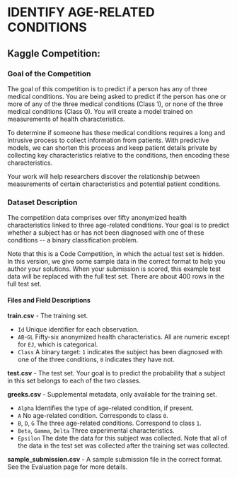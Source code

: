 # IDENTIFY AGE-RELATED CONDITIONS
## Kaggle Competition:
### Goal of the Competition
The goal of this competition is to predict if a person has any of three medical conditions. You are being asked to predict if the person has one or more of any of the three medical conditions (Class 1), or none of the three medical conditions (Class 0). You will create a model trained on measurements of health characteristics.

To determine if someone has these medical conditions requires a long and intrusive process to collect information from patients. With predictive models, we can shorten this process and keep patient details private by collecting key characteristics relative to the conditions, then encoding these characteristics.

Your work will help researchers discover the relationship between measurements of certain characteristics and potential patient conditions.

### Dataset Description
The competition data comprises over fifty anonymized health characteristics linked to three age-related conditions. Your goal is to predict whether a subject has or has not been diagnosed with one of these conditions -- a binary classification problem.

Note that this is a Code Competition, in which the actual test set is hidden. In this version, we give some sample data in the correct format to help you author your solutions. When your submission is scored, this example test data will be replaced with the full test set. There are about 400 rows in the full test set.

#### Files and Field Descriptions
**train.csv** - The training set.
- `Id` Unique identifier for each observation.
- `AB`-`GL` Fifty-six anonymized health characteristics. All are numeric except for `EJ`, which is categorical.
- `Class` A binary target: `1` indicates the subject has been diagnosed with one of the three conditions, `0` indicates they have not.

**test.csv** - The test set. Your goal is to predict the probability that a subject in this set belongs to each of the two classes.

**greeks.csv** - Supplemental metadata, only available for the training set.
- `Alpha` Identifies the type of age-related condition, if present.
- `A` No age-related condition. Corresponds to class `0`.
- `B`, `D`, `G` The three age-related conditions. Correspond to class `1`.
- `Beta`, `Gamma`, `Delta` Three experimental characteristics.
- `Epsilon` The date the data for this subject was collected. Note that all of the data in the test set was collected after the training set was collected.

**sample_submission.csv** - A sample submission file in the correct format. See the Evaluation page for more details.